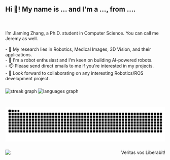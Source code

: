 <!---# Hi there :wave:

<img src="/Docs/profile.gif" data-canonical-src="/Docs/profile.gif" width="300" height="250" align="right"/> 

I’m Jiaming "Jeremy" Zhang, a PhD student in Computer Science

- 👀 My research lies in Robotics, Medical Images, 3D Vision, and their applications.
- 🔭 I'm a robot enthusiast and I'm keen on building AI-powered robots.
- 📫 Please send direct emails to me if you're interested in my projects.
- 🤩 Look forward to collaborating on any interesting Robotics/ROS development project.


jmz3/jmz3 is a ✨ special ✨ repository because its `README.md` (this file) appears on your GitHub profile.
You can click the Preview link to take a look at your changes.



![Jeremy's GitHub stats](https://github-readme-stats.vercel.app/api?username=jmz3&show=reviews,discussions_started,discussions_answered,prs_merged,prs_merged_percentage)
--->
<h2 align="left">Hi 👋! My name is ... and I'm a ..., from ....</h2>

###

<br clear="both">

<p align="left">I’m Jiaming Zhang, a Ph.D. student in Computer Science. You can call me Jeremy as well.<br><br>- 👀 My research lies in Robotics, Medical Images, 3D Vision, and their applications.<br>- 🤖 I'm a robot enthusiast and I'm keen on building AI-powered robots.<br>- 📫 Please send direct emails to me if you're interested in my projects.<br>- 🤩 Look forward to collaborating on any interesting Robotics/ROS development project.</p>

###

<div align="left">
  <img src="https://streak-stats.demolab.com?user=jmz3&locale=en&mode=daily&theme=default&hide_border=false&border_radius=5" height="150" alt="streak graph"  />
  <img src="https://github-readme-stats.vercel.app/api/top-langs?username=jmz3&locale=en&hide_title=true&layout=compact&card_width=320&langs_count=5&theme=swift&hide_border=true" height="150" alt="languages graph"  />
</div>

###

<br clear="both">

<img src="https://raw.githubusercontent.com/jmz3/jmz3/output/snake.svg" alt="Snake animation" />

###

<img align="left" src="https://profile-counter.glitch.me/jmz3/count.svg?"  />

###

<p align="right">Veritas vos Liberabit!</p>

###
